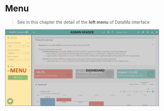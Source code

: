 # Menu

> See in this chapter the detail of the **left menu** of DataMa interface

![menu](images/Menu-Solutions-1024x512.png) <!-- TBU : menu no longer like this -->
